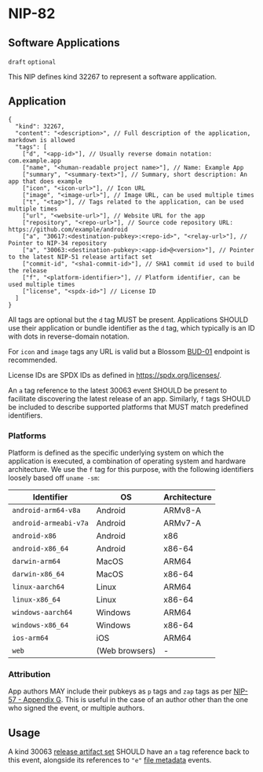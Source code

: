 NIP-82
======

Software Applications
---------------------

`draft` `optional`

This NIP defines kind 32267 to represent a software application.

## Application

```jsonc
{
  "kind": 32267,
  "content": "<description>", // Full description of the application, markdown is allowed
  "tags": [
    ["d", "<app-id>"], // Usually reverse domain notation: com.example.app
    ["name", "<human-readable project name>"], // Name: Example App
    ["summary", "<summary-text>"], // Summary, short description: An app that does example
    ["icon", "<icon-url>"], // Icon URL
    ["image", "<image-url>"], // Image URL, can be used multiple times
    ["t", "<tag>"], // Tags related to the application, can be used multiple times
    ["url", "<website-url>"], // Website URL for the app
    ["repository", "<repo-url>"], // Source code repository URL: https://github.com/example/android
    ["a", "30617:<destination-pubkey>:<repo-id>", "<relay-url>"], // Pointer to NIP-34 repository
    ["a", "30063:<destination-pubkey>:<app-id>@<version>"], // Pointer to the latest NIP-51 release artifact set
    ["commit-id", "<sha1-commit-id>"], // SHA1 commit id used to build the release
    ["f", "<platform-identifier>"], // Platform identifier, can be used multiple times 
    ["license", "<spdx-id>"] // License ID
  ]
}
```

All tags are optional but the `d` tag MUST be present. Applications SHOULD use their  application or bundle identifier as the `d` tag, which typically is an ID with dots in reverse-domain notation.

For `icon` and `image` tags any URL is valid but a Blossom [BUD-01](https://github.com/hzrd149/blossom/blob/master/buds/01.md#get-sha256---get-blob) endpoint is recommended.

License IDs are SPDX IDs as defined in https://spdx.org/licenses/.

An `a` tag reference to the latest 30063 event SHOULD be present to facilitate discovering the latest release of an app. Similarly, `f` tags SHOULD be included to describe supported platforms that MUST match predefined identifiers.

### Platforms

Platform is defined as the specific underlying system on which the application is executed, a combination of operating system and hardware architecture. We use the `f` tag for this purpose, with the following identifiers loosely based off `uname -sm`:

| Identifier             | OS              | Architecture      |
| ---------              | ---             | ---               |
| `android-arm64-v8a`    | Android         | ARMv8-A           |
| `android-armeabi-v7a`  | Android         | ARMv7-A           |
| `android-x86`          | Android         | x86               |
| `android-x86_64`       | Android         | x86-64            |
| `darwin-arm64`         | MacOS           | ARM64             |
| `darwin-x86_64`        | MacOS           | x86-64            |
| `linux-aarch64`        | Linux           | ARM64             |
| `linux-x86_64`         | Linux           | x86-64            |
| `windows-aarch64`      | Windows         | ARM64             |
| `windows-x86_64`       | Windows         | x86-64            |
| `ios-arm64`            | iOS             | ARM64             |
| `web`                  | (Web browsers)  | -                 |

### Attribution

App authors MAY include their pubkeys as `p` tags and `zap` tags as per [NIP-57 - Appendix G](57.md). This is useful in the case of an author other than the one who signed the event, or multiple authors.

## Usage

A kind 30063 [release artifact set](51.md) SHOULD have an `a` tag reference back to this event, alongside its references to `"e"` [file metadata](94.md) events.